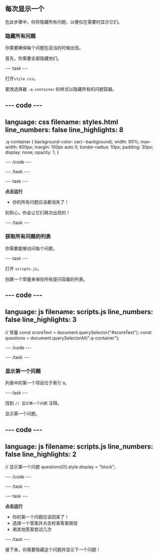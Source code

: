 ## 每次显示一个

在此步骤中，你将隐藏所有问题，以便仅在需要时显示它们。

### 隐藏所有问题

你需要确保每个问题在适当的时候出现。

首先，你需要全部隐藏他们。

\--- task ---

打开`style.css`。

更改选择器 `.q-container` 的样式以隐藏所有的问题容器。

## --- code ---

language: css
filename: styles.html
line_numbers: false
line_highlights: 8
-------------------------------------------------------

.q-container {
background-color: var(--background);
width: 90%;
max-width: 600px;
margin: 100px auto 0;
border-radius: 10px;
padding: 30px;
display: none;
opacity: 1;
}

\--- /code ---

\--- /task ---

\--- task ---

**点击运行**

- 你的所有问题应该都消失了！

别担心，你会让它们再次出现的！

\--- /task ---

### 获取所有问题的列表

你需要能够访问每个问题。

\--- task ---

打开 `scripts.js`。

创建一个常量来保存所有提问容器的列表。

## --- code ---

language: js
filename: scripts.js
line_numbers: false
line_highlights: 3
-------------------------------------------------------

// 常量
const scoreText = document.querySelector("#scoreText");
const questions = document.querySelectorAll(".q-container");

\--- /code ---

\--- /task ---

### 显示第一个问题

列表中的第一个项目位于索引 `0`。

\--- task ---

找到 `// 显示第一个问题` 注释。

显示第一个问题。

## --- code ---

language: js
filename: scripts.js
line_numbers: false
line_highlights: 2
-------------------------------------------------------

// 显示第一个问题
questions[0].style.display = "block";

\--- /code ---

\--- /task ---

\--- task ---

**点击运行**

- 你的第一个问题应该回来了！
- 选择一个答案并点击检查答案按钮
- 用其他答案尝试几次

\--- /task ---

接下来，你需要隐藏这个问题并显示下一个问题！
